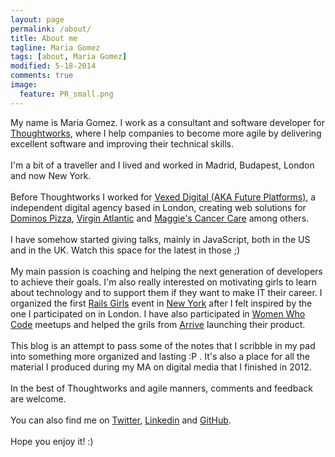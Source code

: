 ```yaml
---
layout: page
permalink: /about/
title: About me
tagline: Maria Gomez
tags: [about, Maria Gomez]
modified: 5-18-2014
comments: true
image:
  feature: PR_small.png
---
```


My name is Maria Gomez. I work as a consultant and software developer for [Thoughtworks](http://www.thoughtworks.com), where I help companies to become more agile by delivering excellent software and improving their technical skills.
<br/><br/>
I'm a bit of a traveller and I lived and worked in Madrid, Budapest, London and now New York.
<br/><br/>
Before Thoughtworks I worked for [Vexed Digital (AKA Future Platforms)](http://www.vexeddigital.com/), a independent digital agency based in London, creating web solutions for [Dominos Pizza](http://www.futureplatforms.com/our-work/dominos-pizza/), [Virgin Atlantic](http://www.futureplatforms.com/our-work/virgin-atlantic/) and [Maggie's Cancer Care](http://www.futureplatforms.com/our-work/maggies/) among others.
<br/><br/>
I have somehow started giving talks,  mainly in JavaScript, both in the US and in the UK. Watch this space for the latest in those ;)
<br/><br/>
My main passion is coaching and helping the next generation of developers to achieve their goals. I'm also really interested on motivating girls to learn about technology and to support them if they want to make IT their career. I organized the first [Rails Girls](http://railsgirls.com) event in [New York](http://bit.ly/1hepDVk) after I felt inspired by the one I participated on in London. I have also participated in [Women Who Code](https://twitter.com/WomenWhoCode) meetups and helped the grils from [Arrive](http://arriveapp.mobi/) launching their product.
<br/><br/>
This blog is an attempt to pass some of the notes that I scribble in my pad into something more organized and lasting :P . It's also a place for all the material I produced during my MA on digital media that I finished in 2012.
<br/><br/>
In the best of Thoughtworks and agile manners, comments and feedback are welcome.
<br/><br/>
You can also find me on [Twitter](https://twitter.com/mariascandella), [Linkedin](http://www.linkedin.com/in/mariagomezaguirre) and [GitHub](https://github.com/mariagomez).
<br/><br/>
Hope you enjoy it! :)
